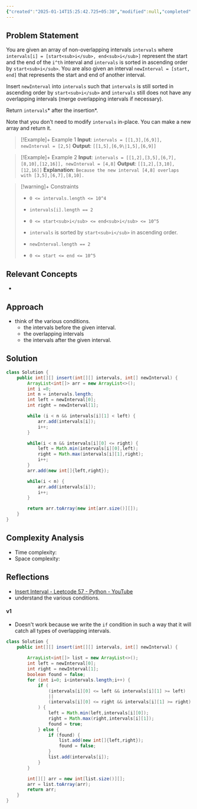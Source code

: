 ```yaml
---
{"created":"2025-01-14T15:25:42.725+05:30","modified":null,"completed":true,"redo":true,"Best solution":false,"Description":null,"leetcode-index":57,"link":"https://leetcode.com/problems/insert-interval","difficulty":"Medium","tags":["leetcode/array","programming/practice","leetcode/interval"],"publish":true,"PassFrontmatter":true,"updated":"2025-01-14T15:29:35.164+05:30"}
---
```




## Problem Statement
You are given an array of non-overlapping intervals `intervals` where `intervals[i] = [start<sub>i</sub>, end<sub>i</sub>]` represent the start and the end of the `i^th` interval and `intervals` is sorted in ascending order by `start<sub>i</sub>`. You are also given an interval `newInterval = [start, end]` that represents the start and end of another interval.

Insert `newInterval` into `intervals` such that `intervals` is still sorted in ascending order by `start<sub>i</sub>` and `intervals` still does not have any overlapping intervals (merge overlapping intervals if necessary).

Return `intervals`* after the insertion*.

Note that you don't need to modify `intervals` in-place. You can make a new array and return it.

 

>[!Example]+ Example 1
>**Input**: `intervals = [[1,3],[6,9]], newInterval = [2,5]`
>**Output**: `[[1,5],[6,9\|1,5],[6,9]]
`

>[!Example]+ Example 2
>**Input**: `intervals = [[1,2],[3,5],[6,7],[8,10],[12,16]], newInterval = [4,8]`
>**Output**: `[[1,2],[3,10],[12,16]]`
>**Explanation**: `Because the new interval [4,8] overlaps with [3,5],[6,7],[8,10].
>`

>[!warning]+ Constraints
>- `0 <= intervals.length <= 10^4`
>
>- `intervals[i].length == 2`
>
>- `0 <= start<sub>i</sub> <= end<sub>i</sub> <= 10^5`
>
>- `intervals` is sorted by `start<sub>i</sub>` in ascending order.
>
>- `newInterval.length == 2`
>
>- `0 <= start <= end <= 10^5`

## Relevant Concepts
- 

## Approach
- think of the various conditions.
	- the intervals before the given interval.
	- the overlapping intervals
	- the intervals after the given interval. 
## Solution
```Java
class Solution {
    public int[][] insert(int[][] intervals, int[] newInterval) {
        ArrayList<int[]> arr = new ArrayList<>(); 
        int i =0;
        int n = intervals.length;
        int left = newInterval[0];
        int right = newInterval[1];

        while (i < n && intervals[i][1] < left) {
            arr.add(intervals[i]);
            i++;
        }

        while(i < n && intervals[i][0] <= right) {
            left = Math.min(intervals[i][0],left);
            right = Math.max(intervals[i][1],right);
            i++;
        }
        arr.add(new int[]{left,right});

        while(i < n) {
            arr.add(intervals[i]);
            i++;
        }

        return arr.toArray(new int[arr.size()][]);
    }
}
```

## Complexity Analysis
- Time complexity: 
- Space complexity: 

## Reflections
- [Insert Interval - Leetcode 57 - Python - YouTube](https://www.youtube.com/watch?v=A8NUOmlwOlM)
- understand the various conditions.

#### v1
- Doesn't work because we write the `if` condition in such a way that it will catch all types of overlapping intervals.
```java
class Solution {
    public int[][] insert(int[][] intervals, int[] newInterval) {
        
        ArrayList<int[]> list = new ArrayList<>();
        int left = newInterval[0];
        int right = newInterval[1];
        boolean found = false;
        for (int i=0; i<intervals.length;i++) {
            if (
                (intervals[i][0] <= left && intervals[i][1] >= left)
                ||
                (intervals[i][0] <= right && intervals[i][1] >= right)
            ) {
                left = Math.min(left,intervals[i][0]);
                right = Math.max(right,intervals[i][1]);
                found = true;
            } else {
                if (found) {
                    list.add(new int[]{left,right});
                    found = false;
                }
                list.add(intervals[i]);
            }
        }

        int[][] arr = new int[list.size()][];
        arr = list.toArray(arr);
        return arr;
    }
}
```